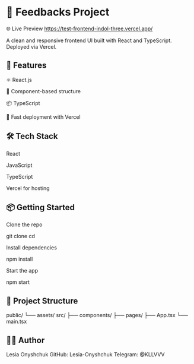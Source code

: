 # 🔧 Feedbacks Project

🌐 Live Preview https://test-frontend-indol-three.vercel.app/

A clean and responsive frontend UI built with React and TypeScript. Deployed via Vercel.

## 🚀 Features

⚛️ React.js

🔧 Component-based structure

📦 TypeScript

🚀 Fast deployment with Vercel

## 🛠 Tech Stack

React

JavaScript

TypeScript

Vercel for hosting

## 📦 Getting Started

Clone the repo

git clone <your-repo-url>
cd <project-folder>

Install dependencies

npm install

Start the app

npm start

## 📁 Project Structure

public/
└── assets/
src/
├── components/
├── pages/
├── App.tsx
└── main.tsx

## 👩‍💻 Author

Lesia Onyshchuk
GitHub: Lesia-Onyshchuk
Telegram: @KLLVVV
